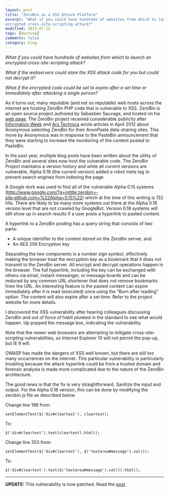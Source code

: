 ```yaml
---
layout: post
title: "ZeroBin as a XSS Attack Platform"
excerpt: "What if you could have hundreds of websites from which to launch an
encrypted cross-site-scripting attack?"
modified: 2013-07-12
tags: [Hacking]
comments: false
category: blog
---
```


_What if you could have hundreds of websites from which to launch an
encrypted cross-site-scripting attack?_

_What if the webservers could store the XSS attack code for you but could
not decrypt it?_

_What if the encrypted code could be set to expire after a set time or
immediately after attacking a single person?_

As it turns out, many reputable (and not so reputable) web hosts across the
internet are hosting ZeroBin PHP code that is vulnerable to XSS.  ZeroBin is an
open source project authored by Sebastien Sauvage, and hosted on his <a
href="http://sebsauvage.net/wiki/doku.php?id=php:zerobin" target="_blank"
rel="noreferrer noopener">web page</a>.  The ZeroBin project received
considerable publicity after <a
href="http://www.informationweek.com/security/vulnerabilities/anonymous-builds-n
ew-haven-for-stolen-da/232900590" target="_blank" rel="noreferrer
noopener">Information Week</a> and <a
href="http://arstechnica.com/information-technology/2012/04/anonymous-builds-its
-own-pastebin-like-site/" target="_blank" rel="noreferrer noopener">Ars
Technica</a> wrote articles in April 2012 about Anonymous selecting ZeroBin for
their AnonPaste data-sharing sites.  This move by Anonymous was in response to
the PasteBin announcement that they were starting to increase the monitoring of
the content posted to PasteBin.

In the past year, multiple blog posts have been written about the utility of
ZeroBin and several sites now host the vulnerable code.  The ZeroBin Project
maintains a version history and while all current versions are vulnerable,
Alpha 0.18 (the current version) added a robot meta tag to prevent search
engines from indexing the page.

A Google dork was used to find all of the vulnerable Alpha 0.15 systems
(http://www.google.com/?q=intitle:zerobin+-site:github.com+%22Alpha+0.15%22)
which at the time of this writing is 132 hits.  There are likely to be many
more systems out there at the Alpha 0.18 version level that are not crawled by
GoogleBot.  Version 0.18 systems will still show up in search results if a user
posts a hyperlink to pasted content.

A hyperlink to a ZeroBin posting has a query string that consists of two parts:

* A unique identifier to the content stored on the ZeroBin server, and
* An AES 256 Encryption key

Separating the two components is a number sign symbol, effectively making the
browser treat the encryption key as a bookmark that it does not transmit to the
ZeroBin server.  All encrypt and decrypt operations happen in the browser.  The
full hyperlink, including the key can be exchanged with others via email,
instant messanger, or message boards and can be reduced by any common URL
shortener that does not remove bookmarks from the URL.  An interesting feature
is the pasted content can expire immediately after it is read (executed) once
using the “Burn after reading” option.  The content will also expire after
a set time.  Refer to the project website for more details.

I discovered the XSS vulnerability after hearing colleagues discussing ZeroBin
and out of force of habit plunked in the standard <script>Alert("XSS")</script>
to see what would happen.  Up popped the message box, indicating the
vulnerability.

Note that the newer web browsers are attempting to mitigate
cross-site-scripting vulnerabilities, so Internet Explorer 10 will not permit
the pop-up, but IE 9 will.

OWASP has made the dangers of XSS well known, but there are still too many
occurrences on the internet.  This particular vulnerability is particularly
troubling because the attack hyperlink could be from a trusted domain and
forensic analysis is made more complicated due to the nature of the ZeroBin
architecture.

The good news is that the fix is very straightforward. Sanitize the input and
output.  For the Alpha 0.18 version, this can be done by modifying the
zerobin.js file as described below.

Change line 198 from:

```
setElementText($('div#cleartext'), cleartext);
```

To:

```
$('div#cleartext').text(cleartext).html();
```

Change line 353 from:

```
setElementText($('div#cleartext'), $('textarea#message').val());
```

To:

```
$('div#cleartext').text($('textarea#message').val()).html();
```

----------

**UPDATE:** This vulnerability is now patched. Read the
[post](/blog/zerobin-xss-vulnerability-patched-in-0-19/).
